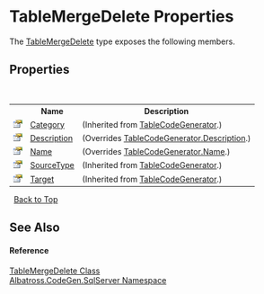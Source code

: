 # TableMergeDelete Properties
 

The <a href="D17D934E.md">TableMergeDelete</a> type exposes the following members.


## Properties
&nbsp;<table><tr><th></th><th>Name</th><th>Description</th></tr><tr><td>![Public property](media/pubproperty.gif "Public property")</td><td><a href="555EC3B9.md">Category</a></td><td> (Inherited from <a href="2C3F99FB.md">TableCodeGenerator</a>.)</td></tr><tr><td>![Public property](media/pubproperty.gif "Public property")</td><td><a href="3DC22E90.md">Description</a></td><td> (Overrides <a href="39E91919.md">TableCodeGenerator.Description</a>.)</td></tr><tr><td>![Public property](media/pubproperty.gif "Public property")</td><td><a href="2A38BAC2.md">Name</a></td><td> (Overrides <a href="9A0922A.md">TableCodeGenerator.Name</a>.)</td></tr><tr><td>![Public property](media/pubproperty.gif "Public property")</td><td><a href="EED477D4.md">SourceType</a></td><td> (Inherited from <a href="2C3F99FB.md">TableCodeGenerator</a>.)</td></tr><tr><td>![Public property](media/pubproperty.gif "Public property")</td><td><a href="53FF08D8.md">Target</a></td><td> (Inherited from <a href="2C3F99FB.md">TableCodeGenerator</a>.)</td></tr></table>&nbsp;
<a href="#tablemergedelete-properties">Back to Top</a>

## See Also


#### Reference
<a href="D17D934E.md">TableMergeDelete Class</a><br /><a href="9727DDEC.md">Albatross.CodeGen.SqlServer Namespace</a><br />